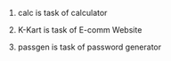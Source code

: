 1) calc is task of calculator

2) K-Kart is task of E-comm Website 

3) passgen  is task of password generator

